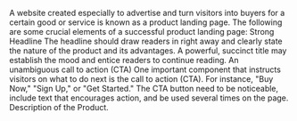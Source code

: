 A website created especially to advertise and turn visitors into buyers for a certain good or service is known as a product landing page. The following are some crucial elements of a successful product landing page:
Strong Headline
 The headline should draw readers in right away and clearly state the nature of the product and its advantages. A powerful, succinct title may establish the mood and entice readers to continue reading.
An unambiguous call to action (CTA)
One important component that instructs visitors on what to do next is the call to action (CTA). For instance, "Buy Now," "Sign Up," or "Get Started." The CTA button need to be noticeable, include text that encourages action, and be used several times on the page.
Description of the Product.
